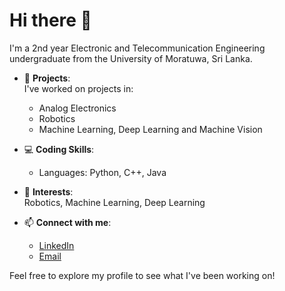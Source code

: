 # Hi there 👋
I'm a 2nd year Electronic and Telecommunication Engineering undergraduate from the University of Moratuwa, Sri Lanka.  

- 🔭 **Projects**:  
   I've worked on projects in:
   - Analog Electronics
   - Robotics
   - Machine Learning, Deep Learning and Machine Vision

- 💻 **Coding Skills**:  
   - Languages: Python, C++, Java

- 🌱 **Interests**:  
   Robotics, Machine Learning, Deep Learning

- 📫 **Connect with me**:  
   - [LinkedIn](https://www.linkedin.com/in/your-profile/)  
   - [Email](mailto:your-email@example.com)

Feel free to explore my profile to see what I've been working on!

<!---
keshj/keshj is a ✨ special ✨ repository because its `README.md` (this file) appears on your GitHub profile.
You can click the Preview link to take a look at your changes.
--->
